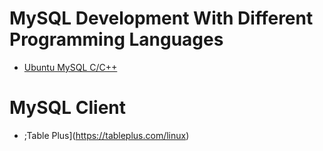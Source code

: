 # MySQL Development With Different Programming Languages
* [Ubuntu MySQL C/C++](https://github.com/db-bd/MySQL/blob/master/MySQL-CPP/Ubuntu-MySQL-Cpp.md)

# MySQL Client
* ;Table Plus](https://tableplus.com/linux)
